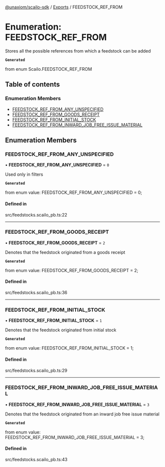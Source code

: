 [@unaxiom/scailo-sdk](../README.md) / [Exports](../modules.md) / FEEDSTOCK\_REF\_FROM

# Enumeration: FEEDSTOCK\_REF\_FROM

Stores all the possible references from which a feedstock can be added

**`Generated`**

from enum Scailo.FEEDSTOCK_REF_FROM

## Table of contents

### Enumeration Members

- [FEEDSTOCK\_REF\_FROM\_ANY\_UNSPECIFIED](FEEDSTOCK_REF_FROM.md#feedstock_ref_from_any_unspecified)
- [FEEDSTOCK\_REF\_FROM\_GOODS\_RECEIPT](FEEDSTOCK_REF_FROM.md#feedstock_ref_from_goods_receipt)
- [FEEDSTOCK\_REF\_FROM\_INITIAL\_STOCK](FEEDSTOCK_REF_FROM.md#feedstock_ref_from_initial_stock)
- [FEEDSTOCK\_REF\_FROM\_INWARD\_JOB\_FREE\_ISSUE\_MATERIAL](FEEDSTOCK_REF_FROM.md#feedstock_ref_from_inward_job_free_issue_material)

## Enumeration Members

### FEEDSTOCK\_REF\_FROM\_ANY\_UNSPECIFIED

• **FEEDSTOCK\_REF\_FROM\_ANY\_UNSPECIFIED** = ``0``

Used only in filters

**`Generated`**

from enum value: FEEDSTOCK_REF_FROM_ANY_UNSPECIFIED = 0;

#### Defined in

src/feedstocks.scailo_pb.ts:22

___

### FEEDSTOCK\_REF\_FROM\_GOODS\_RECEIPT

• **FEEDSTOCK\_REF\_FROM\_GOODS\_RECEIPT** = ``2``

Denotes that the feedstock originated from a goods receipt

**`Generated`**

from enum value: FEEDSTOCK_REF_FROM_GOODS_RECEIPT = 2;

#### Defined in

src/feedstocks.scailo_pb.ts:36

___

### FEEDSTOCK\_REF\_FROM\_INITIAL\_STOCK

• **FEEDSTOCK\_REF\_FROM\_INITIAL\_STOCK** = ``1``

Denotes that the feedstock originated from initial stock

**`Generated`**

from enum value: FEEDSTOCK_REF_FROM_INITIAL_STOCK = 1;

#### Defined in

src/feedstocks.scailo_pb.ts:29

___

### FEEDSTOCK\_REF\_FROM\_INWARD\_JOB\_FREE\_ISSUE\_MATERIAL

• **FEEDSTOCK\_REF\_FROM\_INWARD\_JOB\_FREE\_ISSUE\_MATERIAL** = ``3``

Denotes that the feedstock originated from an inward job free issue material

**`Generated`**

from enum value: FEEDSTOCK_REF_FROM_INWARD_JOB_FREE_ISSUE_MATERIAL = 3;

#### Defined in

src/feedstocks.scailo_pb.ts:43
